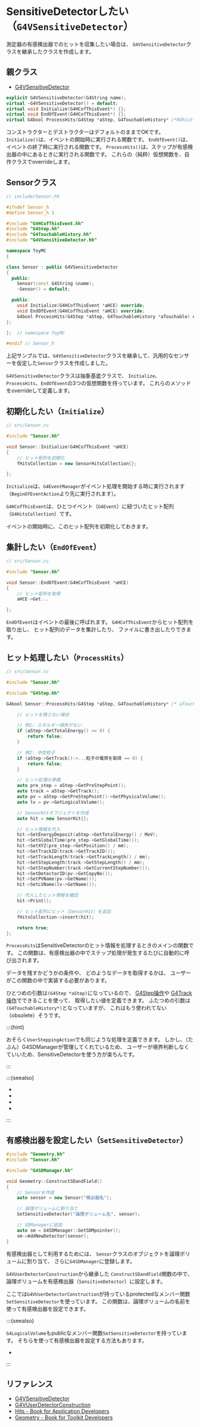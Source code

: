 # SensitiveDetectorしたい（``G4VSensitiveDetector``）

測定器の有感検出器でのヒットを収集したい場合は、
``G4VSensitiveDetector``クラスを継承したクラスを作成します。

## 親クラス

- [G4VSensitiveDetector](https://geant4.kek.jp/Reference/11.2.0/classG4VSensitiveDetector.html)

```cpp
explicit G4VSensitiveDetector(G4String name);
virtual ~G4VSensitiveDetector() = default;
virtual void Initialize(G4HCofThisEvent*) {};
virtual void EndOfEvent(G4HCofThisEvent*) {};
virtual G4bool ProcessHits(G4Step *aStep, G4TouchableHistory* /*ROhist*/) = 0;
```

コンストラクターとデストラクターはデフォルトのままでOKです。
``Initialize()``は、イベントの開始時に実行される関数です。
``EndOfEvent()``は、イベントの終了時に実行される関数です。
``ProcessHits()``は、ステップが有感検出器の中にあるときに実行される関数です。
これらの（純粋）仮想関数を、自作クラスでoverrideします。

## Sensorクラス

```cpp
// include/Sensor.hh

#ifndef Sensor_h
#define Sensor_h 1

#include "G4HCofThisEvent.hh"
#include "G4Step.hh"
#include "G4TouchableHistory.hh"
#include "G4VSensitiveDetector.hh"

namespace ToyMC
{

class Sensor : public G4VSensitiveDetector
{
  public:
    Sensor(const G4String &name);
    ~Sensor() = default;

  public:
    void Initialize(G4HCofThisEvent *aHCE) override;
    void EndOfEvent(G4HCofThisEvent *aHCE) override;
    G4bool ProcessHits(G4Step *aStep, G4TouchableHistory *aTouchable) override;
};

};  // namespace ToyMC

#endif // Sensor_h
```

上記サンプルでは、``G4VSensitiveDetector``クラスを継承して、汎用的なセンサーを仮定した``Sensor``クラスを作成しました。

``G4VSensitiveDetector``クラスは抽象基底クラスで、
``Initialize``、``ProcessHits``、``EndOfEvent``の3つの仮想関数を持っています。
これらのメソッドをoverrideして定義します。

## 初期化したい（``Initialize``）

```cpp
// src/Sensor.cc

#include "Sensor.hh"

void Sensor::Initialize(G4HCofThisEvent *aHCE)
{
    // ヒット配列を初期化
    fHitsCollection = new SensorHitsCollection{};

};
```

``Initialize``は、``G4EventManager``がイベント処理を開始する時に実行されます（``BeginOfEventAction``より先に実行されます）。

``G4HCofThisEvent``は、ひとつイベント（``G4Event``）に紐づいたヒット配列（``G4HitsCollection``）です。

イベントの開始時に、このヒット配列を初期化しておきます。

## 集計したい（``EndOfEvent``）

```cpp
// src/Sensor.cc

#include "Sensor.hh"

void Sensor::EndOfEvent(G4HCofThisEvent *aHCE)
{
    // ヒット配列を取得
    aHCE->Get...

};
```

``EndOfEvent``はイベントの最後に呼ばれます。
``G4HCofThisEvent``からヒット配列を取り出し、
ヒット配列のデータを集計したり、
ファイルに書き出したりできます。

## ヒット処理したい（``ProcessHits``）

```cpp
// src/Sensor.cc

#include "Sensor.hh"

#include "G4Step.hh"

G4bool Sensor::ProcessHits(G4Step *aStep, G4TouchableHistory* /* aTouchable */) {

    // ヒットを残さない場合

    // 例1: エネルギー損失がない
    if (aStep->GetTotalEnergy() <= 0) {
        return false;
    }

    // 例2: 中性粒子
    if (aStep->GetTrack()->...粒子の電荷を取得 == 0) {
        return false;
    }

    // ヒット処理の準備
    auto pre_step = aStep->GetPreStepPoint();
    auto track = aStep->GetTrack();
    auto pv = aStep->GetPreStepPoint()->GetPhysicalVolume();
    auto lv = pv->GetLogicalVolume();

    // SensorHitオブジェクトを作成
    auto hit = new SensorHit{};

    // ヒット情報を代入
    hit->SetEnergyDeposit(aStep->GetTotalEnergy() / MeV);
    hit->SetGlobalTime(pre_step->GetGlobalTime());
    hit->SetXYZ(pre_step->GetPosition() / mm);
    hit->SetTrackID(track->GetTrackID());
    hit->SetTrackLength(track->GetTrackLength() / mm);
    hit->SetStepLength(track->GetStepLength() / mm);
    hit->SetStepNumber(track->GetCurrentStepNumber());
    hit->SetDetectorID(pv->GetCopyNo());
    hit->SetPVName(pv->GetName());
    hit->SetLVName(lv->GetName());

    // 代入したヒット情報を確認
    hit->Print();

    // ヒット配列にヒット（SensorHit）を追加
    fHitsCollection->insert(hit);

    return true;
};
```

``ProcessHits``はSensitiveDetectorのヒット情報を処理するときのメインの関数です。
この関数は、有感検出器の中でステップ処理が発生するたびに自動的に呼び出されます。

データを残すかどうかの条件や、
どのようなデータを取得するかは、
ユーザーがこの関数の中で実装する必要があります。

ひとつめの引数は``(G4Step *aStep)``になっているので、
[G4Step操作](./geant4-step.md)や
[G4Track操作](./geant4-track.md)でできることを使って、
取得したい値を定義できます。
ふたつめの引数は``(G4TouchableHistory*)``となっていますが、
これはもう使われてない（obsolete）そうです。

:::{hint}

おそらく``UserSteppingAction``でも同じような処理を定義できます。
しかし、（たぶん）G4SDManagerが管理してくれているため、
ユーザーが境界判断しなくていいため、SensitiveDetectorを使う方が楽ちんです。

:::

:::{seealso}

- [](./geant4-step.md)
- [](./geant4-track.md)
- [](./geant4-logicalvolume.md)
- [](./geant4-physicalvolume.md)

:::

## 有感検出器を設定したい（``SetSensitiveDetector``）

```cpp
#include "Geometry.hh"
#include "Sensor.hh"

#include "G4SDManager.hh"

void Geometry::ConstructSDandField()
{
    // Sensorを作成
    auto sensor = new Sensor("検出器名");

    // 論理ボリュームに割り当て
    SetSensitiveDetector("論理ボリューム名", sensor);

    // SDManagerに追加
    auto sm = G4SDManager::GetSDMpointer();
    sm->AddNewDetector(sensor);
}
```

有感検出器として利用するためには、
``Sensor``クラスのオブジェクトを論理ボリュームに割り当て、
さらに``G4SDManager``に登録します。

``G4VUserDetectorConstruction``から継承した
``ConstructSDandField``関数の中で、
論理ボリュームを有感検出器（``SensitiveDetector``）に設定します。

ここでは``G4VUserDetectorConstruction``が持っているprotectedなメンバー関数``SetSensitiveDetector``を使っています。
この関数は、論理ボリュームの名前を使って有感検出器を設定できます。

:::{seealso}

``G4LogicalVolume``もpublicなメンバー関数``SetSensitiveDetector``を持っています。
そちらを使って有感検出器を設定する方法もあります。

- [](./geant4-logicalvolume-sensitivedetector.md)

:::

## リファレンス

- [G4VSensitiveDetector](https://geant4.kek.jp/Reference/11.2.0/classG4VSensitiveDetector.html)
- [G4VUserDetectorConstruction](https://geant4.kek.jp/Reference/11.2.0/classG4VUserDetectorConstruction.html)
- [Hits - Book for Application Developers](https://geant4-userdoc.web.cern.ch/UsersGuides/ForApplicationDeveloper/html/Detector/hit.html)
- [Geometry - Book for Toolkit Developers](https://geant4-userdoc.web.cern.ch/UsersGuides/ForToolkitDeveloper/html/OOAnalysisDesign/Geometry/geometry.html)

